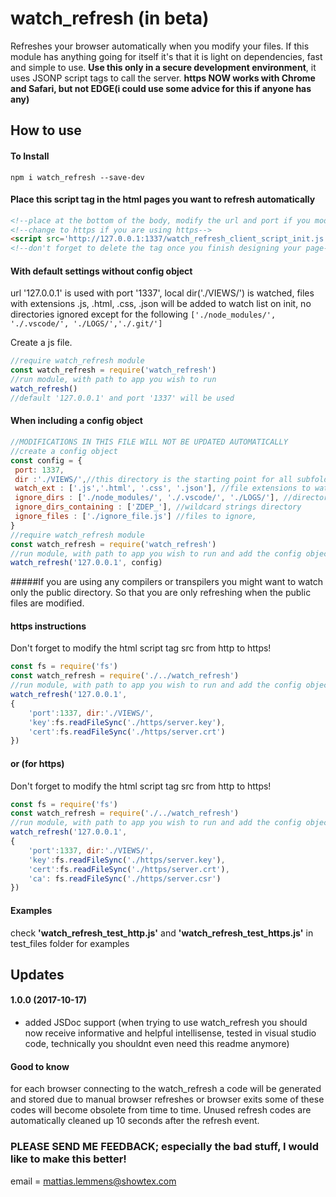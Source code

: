 # watch_refresh (in beta)
Refreshes your browser automatically when you modify your files.
If this module has anything going for itself it's that it is light on dependencies, fast and simple to use. 
**Use this only in a secure development environment**, it uses JSONP script tags to call the server. 
**https NOW works with Chrome and Safari, but not EDGE(i could use some advice for this if anyone has any)**

## How to use
#### To Install
```
npm i watch_refresh --save-dev
```
#### Place this script tag in the html pages you want to refresh automatically
```html
<!--place at the bottom of the body, modify the url and port if you modified it in the module!-->
<!--change to https if you are using https-->
<script src='http://127.0.0.1:1337/watch_refresh_client_script_init.js'></script>
<!--don't forget to delete the tag once you finish designing your page-->
```
#### With default settings without config object
url '127.0.0.1' is used with port '1337',
local dir('./VIEWS/') is watched, 
files with extensions .js, .html, .css, .json will be added to watch list on init,
no directories ignored except for the following `['./node_modules/', './.vscode/', './LOGS/','./.git/']`

Create a js file.
```javascript
//require watch_refresh module
const watch_refresh = require('watch_refresh')
//run module, with path to app you wish to run
watch_refresh()
//default '127.0.0.1' and port '1337' will be used 
```

#### When including a config object
```javascript
//MODIFICATIONS IN THIS FILE WILL NOT BE UPDATED AUTOMATICALLY
//create a config object
const config = {
 port: 1337,
 dir :'./VIEWS/',//this directory is the starting point for all subfolders and files scanned
 watch_ext : ['.js','.html', '.css', '.json'], //file extensions to watch
 ignore_dirs : ['./node_modules/', './.vscode/', './LOGS/'], //directories to ignore, 
 ignore_dirs_containing : ['ZDEP_'], //wildcard strings directory
 ignore_files : ['./ignore_file.js'] //files to ignore, 
}
//require watch_refresh module
const watch_refresh = require('watch_refresh')
//run module, with path to app you wish to run and add the config object as a second parameter
watch_refresh('127.0.0.1', config)
```
#####If you are using any compilers or transpilers you might want to watch only the public directory. So that you are only refreshing when the public files are modified.

#### https instructions
Don't forget to modify the html script tag src from http to https!
```javascript
const fs = require('fs')
const watch_refresh = require('./../watch_refresh')
//run module, with path to app you wish to run and add the config object as second parameter
watch_refresh('127.0.0.1', 
{
    'port':1337, dir:'./VIEWS/', 
    'key':fs.readFileSync('./https/server.key'), 
    'cert':fs.readFileSync('./https/server.crt')
})
```

#### or (for https)
Don't forget to modify the html script tag src from http to https!
```javascript
const fs = require('fs')
const watch_refresh = require('./../watch_refresh')
//run module, with path to app you wish to run and add the config object as second parameter
watch_refresh('127.0.0.1', 
{
    'port':1337, dir:'./VIEWS/', 
    'key':fs.readFileSync('./https/server.key'), 
    'cert':fs.readFileSync('./https/server.crt'),
    'ca': fs.readFileSync('./https/server.csr')
})
```


#### Examples
check 
__'watch_refresh_test_http.js'__ 
and 
__'watch_refresh_test_https.js'__ 
in test_files folder for examples

## Updates
#### 1.0.0 (2017-10-17)
 - added JSDoc support (when trying to use watch_refresh you should now receive informative and helpful intellisense, tested in visual studio code, technically you shouldnt even need this readme anymore)

#### Good to know

for each browser connecting to the watch_refresh a code will be generated and stored
due to manual browser refreshes or browser exits some of these codes will become obsolete from time to time. Unused refresh codes are automatically cleaned up 10 seconds after the refresh event.

### PLEASE SEND ME FEEDBACK; especially the bad stuff, I would like to make this better!
email = mattias.lemmens@showtex.com